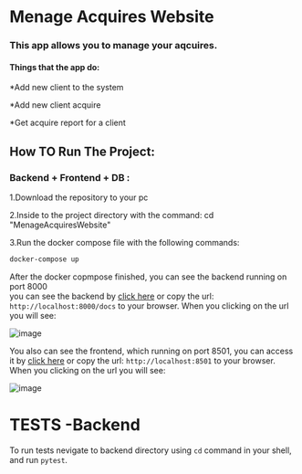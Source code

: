 # Menage Acquires Website
### This app allows you to manage your aqcuires.
#### Things that the app do:
*Add new client to the system


*Add new client acquire 


*Get acquire report for a client


## How TO Run The Project:
### Backend + Frontend + DB :

1.Download the repository to your pc 


2.Inside to the project directory with the command: cd "MenageAcquiresWebsite"


3.Run the docker compose file with the following commands:
 
```bash
docker-compose up
```

After the docker copmpose finished, you can see the backend running on port 8000  
you can see the backend by [click here](http://localhost:8001/) or copy the url: `http://localhost:8000/docs` to your browser.
When you clicking on the url you will see: 

![image](https://user-images.githubusercontent.com/95073733/175815655-7e0de6b0-42f8-4793-b5f0-d61530d68f6e.png)

You also can see the frontend, which running on port 8501, you can access it by [click here](http://localhost:8501/) or copy the url: `http://localhost:8501` to your browser.
When you clicking on the url you will see:

![image](https://user-images.githubusercontent.com/95073733/175815738-3de8ab69-22f9-4c94-9cbf-eb788489a632.png)

# TESTS -Backend
To run tests nevigate to backend directory using `cd` command in your shell, and run `pytest`.



